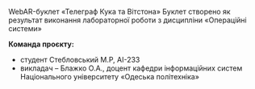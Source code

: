 WebAR-буклет «Телеграф Кука та Вітстона»
Буклет створено як результат виконання лабораторної роботи з дисципліни
«Операційні системи»

**Команда проєкту:**
- студент Стебловський М.Р, АI-233
- викладач – Блажко О.А., доцент кафедри інформаційних систем Національного
університету «Одеська політехніка»
